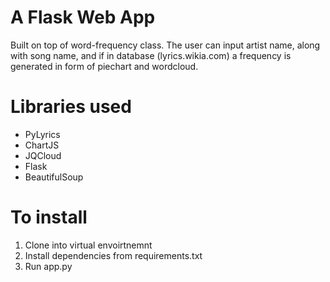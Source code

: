<h1> A Flask Web App </h1>
<p> Built on top of word-frequency class. The user can input artist name, along with song name, and if in database (lyrics.wikia.com) a frequency is generated in form of piechart and wordcloud. </p>
<h1>Libraries used</h1>
<ul>
  <li>PyLyrics</li>
  <li>ChartJS</li>
  <li>JQCloud</li>
  <li>Flask</li>
  <li>BeautifulSoup</li>
</ul>
<h1>To install</h1>
<ol>
  <li>Clone into virtual envoirtnemnt</li>
  <li>Install dependencies from requirements.txt</li>
  <li>Run app.py</li>
</ol>
